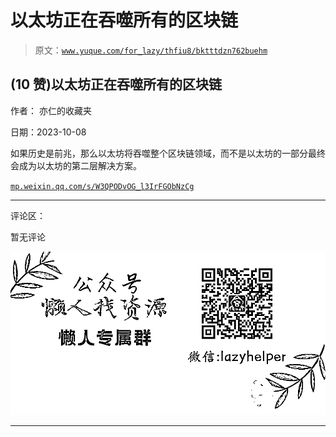 # 以太坊正在吞噬所有的区块链

> 原文：[`www.yuque.com/for_lazy/thfiu8/bktttdzn762buehm`](https://www.yuque.com/for_lazy/thfiu8/bktttdzn762buehm)

## (10 赞)以太坊正在吞噬所有的区块链

作者： 亦仁的收藏夹

日期：2023-10-08

如果历史是前兆，那么以太坊将吞噬整个区块链领域，而不是以太坊的一部分最终会成为以太坊的第二层解决方案。

[`mp.weixin.qq.com/s/W3QPODvOG_l3IrFGObNzCg`](https://mp.weixin.qq.com/s/W3QPODvOG_l3IrFGObNzCg)

* * *

评论区：

暂无评论

![](img/1c37d505930596d12a88ab23e11aa07a.png)

* * *